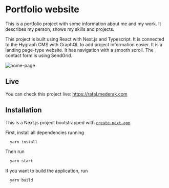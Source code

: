 # Portfolio website

This is a portfolio project with some information about me and my work. It describes my person, shows my skills and projects.

This project is built using React with Next.js and Typescript. It is connected to the Hygraph CMS with GraphQL to add project information easier. It is a landing page-type website. It has navigation with a smooth scroll. The contact form is using SendGrid.

![home-page](https://rafal.mederak.com/_next/image?url=https%3A%2F%2Fmedia.graphassets.com%2FMijFgV6TaqCg5tSOMlS5&w=3840&q=75)
## Live

You can check this project live: https://rafal.mederak.com
## Installation

This is a Next.js project bootstrapped with [`create-next-app`](https://github.com/vercel/next.js/tree/canary/packages/create-next-app).

First, install all dependencies running 
```bash
  yarn install
```

Then run
```bash
  yarn start
```
    
If you want to build the application, run
```bash
  yarn build
```
